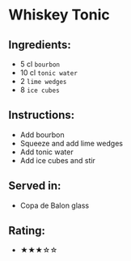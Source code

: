 # Whiskey Tonic

## Ingredients:
- 5 cl `bourbon`
- 10 cl `tonic water`
- 2 `lime wedges`
- 8 `ice cubes`

## Instructions:
- Add bourbon
- Squeeze and add lime wedges
- Add tonic water
- Add ice cubes and stir

## Served in:
- Copa de Balon glass

## Rating:
- ★★★☆☆